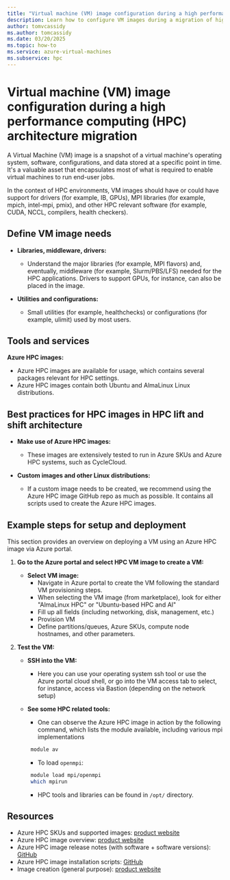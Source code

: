 ```yaml
---
title: "Virtual machine (VM) image configuration during a high performance computing (HPC) architecture migration"
description: Learn how to configure VM images during a migration of high performance computing architecture.
author: tomvcassidy
ms.author: tomcassidy
ms.date: 03/20/2025
ms.topic: how-to
ms.service: azure-virtual-machines
ms.subservice: hpc
---
```


# Virtual machine (VM) image configuration during a high performance computing (HPC) architecture migration

A Virtual Machine (VM) image is a snapshot of a virtual machine's operating system, software, configurations, and data stored at a specific point in time. It's a valuable asset that encapsulates most of what is required to enable virtual machines to run end-user jobs.

In the context of HPC environments, VM images should have or could have support for drivers (for example, IB, GPUs), MPI libraries (for example, mpich, intel-mpi, pmix), and other HPC relevant software (for example, CUDA, NCCL, compilers, health checkers).

## Define VM image needs

* **Libraries, middleware, drivers:**
   - Understand the major libraries (for example, MPI flavors) and, eventually, middleware (for example, Slurm/PBS/LFS) needed for the HPC applications. Drivers to support GPUs, for instance,  can also be placed in the image.

* **Utilities and configurations:**
   - Small utilities (for example, healthchecks) or configurations (for example, ulimit) used by most users.

## Tools and services

**Azure HPC images:**
  - Azure HPC images are available for usage, which contains several packages relevant for HPC settings.
  - Azure HPC images contain both Ubuntu and AlmaLinux Linux distributions.

## Best practices for HPC images in HPC lift and shift architecture

* **Make use of Azure HPC images:**
   - These images are extensively tested to run in Azure SKUs and Azure HPC systems, such as CycleCloud.

* **Custom images and other Linux distributions:**
   - If a custom image needs to be created, we recommend using the Azure HPC image GitHub repo as much as possible. It contains all scripts used to create the Azure HPC images.

## Example steps for setup and deployment

This section provides an overview on deploying a VM using an Azure HPC image via Azure portal.

1. **Go to the Azure portal and select HPC VM image to create a VM:**

   - **Select VM image:**
     - Navigate in Azure portal to create the VM following the standard VM provisioning steps.
     - When selecting the VM image (from marketplace), look for either "AlmaLinux HPC" or  "Ubuntu-based HPC and AI"
     - Fill up all fields (including networking, disk, management, etc.)
     - Provision VM
     - Define partitions/queues, Azure SKUs, compute node hostnames, and other parameters.

2. **Test the VM:**
   - **SSH into the VM:**
     - Here you can use your operating system ssh tool or use the Azure portal cloud shell, or go into the VM access tab to select, for instance, access via Bastion (depending on the network setup)
   - **See some HPC related tools:**
     - One can observe the Azure HPC image in action by the following command, which lists the module available, including various mpi implementations

     ```bash
      module av
     ```

     - To load `openmpi`:

     ```bash
      module load mpi/openmpi
      which mpirun
     ```

     - HPC tools and libraries can be found in `/opt/` directory.

## Resources

- Azure HPC SKUs and supported images: [product website](/azure/virtual-machines/configure#vm-images)
- Azure HPC image overview: [product website](/azure/virtual-machines/configure#centos-hpc-vm-images)
- Azure HPC image release notes (with software + software versions): [GitHub](https://github.com/Azure/azhpc-images/releases)
- Azure HPC image installation scripts: [GitHub](https://github.com/Azure/azhpc-images)
- Image creation (general purpose): [product website](/azure/virtual-machines/image-version)
